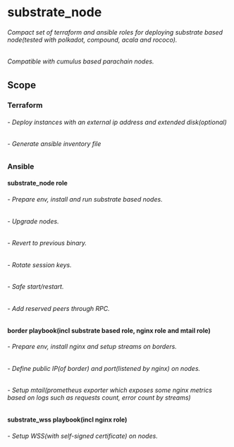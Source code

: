 # substrate_node
###### Compact set of terraform and ansible roles for deploying substrate based node(tested with polkadot, compound, acala and rococo). 
###### Compatible with cumulus based parachain nodes. 

## Scope

### Terraform
###### - Deploy instances with an external ip address and extended disk(optional)
###### - Generate ansible inventory file

### Ansible
#### substrate_node role
###### - Prepare env, install and run substrate based nodes.
###### - Upgrade nodes.
###### - Revert to previous binary.
###### - Rotate session keys.
###### - Safe start/restart.
###### - Add reserved peers through RPC.

#### border playbook(incl substrate based role, nginx role and mtail role)
###### - Prepare env, install nginx and setup streams on borders.
###### - Define public IP(of border) and port(listened by nginx) on nodes.
###### - Setup mtail(prometheus exporter which exposes some nginx metrics based on logs such as requests count, error count by streams)

#### substrate_wss playbook(incl nginx role)
###### - Setup WSS(with self-signed certificate) on nodes. 
